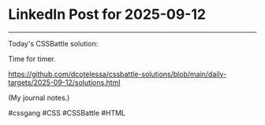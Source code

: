 # LinkedIn Post for 2025-09-12

---

Today's CSSBattle solution:

Time for timer.

https://github.com/dcotelessa/cssbattle-solutions/blob/main/daily-targets/2025-09-12/solutions.html

(My journal notes.)

#cssgang #CSS #CSSBattle #HTML
